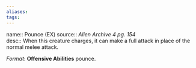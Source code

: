 ```yaml
---
aliases: 
tags: 
---
```


name:: Pounce (EX)
source:: _Alien Archive 4 pg. 154_  
desc:: When this creature charges, it can make a full attack in place of the normal melee attack.

_Format_: **Offensive Abilities** pounce.
